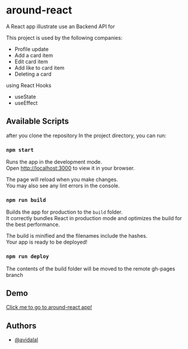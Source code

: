 # around-react

A React app illustrate use an Backend API for

This project is used by the following companies:

- Profile update
- Add a card item
- Edit card item 
- Add like to card item 
- Deleting a card


using React Hooks
- useState
- useEffect
## Available Scripts

after you clone the repository
In the project directory, you can run:

### `npm start`

Runs the app in the development mode.\
Open [http://localhost:3000](http://localhost:3000) to view it in your browser.

The page will reload when you make changes.\
You may also see any lint errors in the console.

### `npm run build`

Builds the app for production to the `build` folder.\
It correctly bundles React in production mode and optimizes the build for the best performance.

The build is minified and the filenames include the hashes.\
Your app is ready to be deployed!

### `npm run deploy `

The contents of the build folder will be moved to the remote gh-pages branch

## Demo

[Click me to go to around-react app!](https://avi413.github.io/around-react/)



## Authors

- [@avidalal](https://www.github.com/avi413)
